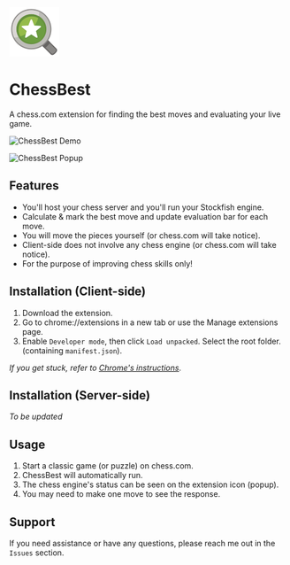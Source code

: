 ![ChessBest Icon](https://raw.githubusercontent.com/thanhdanh27600/chessbest/main/assets/ext-icon.png)

# ChessBest
A chess.com extension for finding the best moves and evaluating your live game.

![ChessBest Demo](https://gist.github.com/thanhdanh27600/2186c00731e3851de686eddf48c76b90/raw/40be88df956c49ba9e7431fbd035b85b7008992f/gif-1.gif)

![ChessBest Popup](https://gist.github.com/thanhdanh27600/2186c00731e3851de686eddf48c76b90/raw/40be88df956c49ba9e7431fbd035b85b7008992f/img-1.png)

## Features

- You'll host your chess server and you'll run your Stockfish engine.
- Calculate & mark the best move and update evaluation bar for each move.
- You will move the pieces yourself (or chess.com will take notice).
- Client-side does not involve any chess engine (or chess.com will take notice).
- For the purpose of improving chess skills only!

## Installation (Client-side)

1. Download the extension.
2. Go to chrome://extensions in a new tab or use the Manage extensions page.
3. Enable `Developer mode`, then click `Load unpacked`. Select the root folder. (containing `manifest.json`).

*If you get stuck, refer to [Chrome's instructions](https://developer.chrome.com/docs/extensions/mv3/getstarted/development-basics/#load-unpacked)*.

## Installation (Server-side)
*To be updated*

## Usage

1. Start a classic game (or puzzle) on chess.com.
2. ChessBest will automatically run.
3. The chess engine's status can be seen on the extension icon (popup).
4. You may need to make one move to see the response.

## Support

If you need assistance or have any questions, please reach me out in the `Issues` section.
